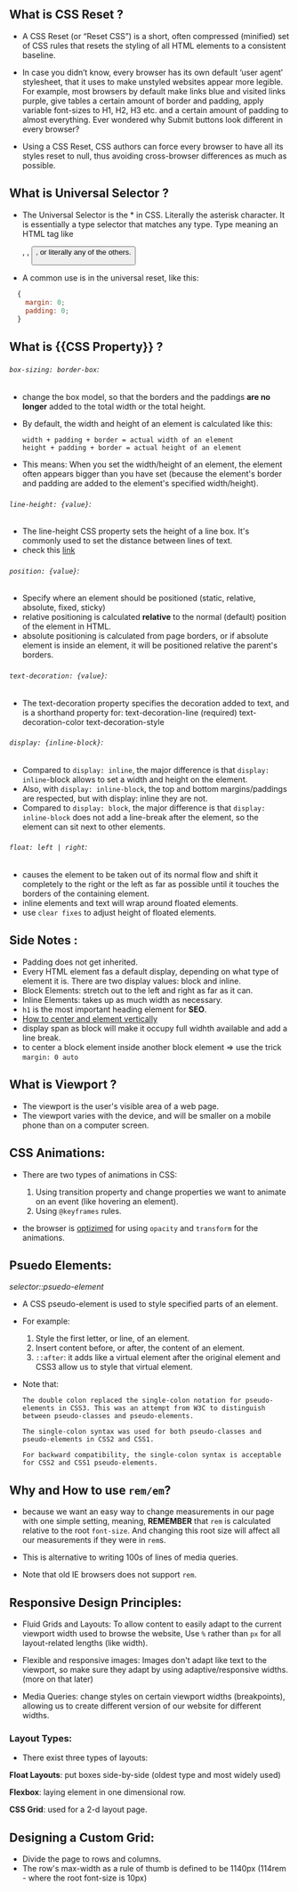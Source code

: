 
## What is CSS Reset ?

  * A CSS Reset (or “Reset CSS”) is a short, often compressed (minified) set of CSS rules that resets the styling of all HTML elements to a consistent baseline.

  * In case you didn’t know, every browser has its own default ‘user agent’ stylesheet, that it uses to make unstyled websites appear more legible. For example, most browsers by default make links blue and visited links purple, give tables a certain amount of border and padding, apply variable font-sizes to H1, H2, H3 etc. and a certain amount of padding to almost everything. Ever wondered why Submit buttons look different in every browser?

  * Using a CSS Reset, CSS authors can force every browser to have all its styles reset to null, thus avoiding cross-browser differences as much as possible.

## What is Universal Selector ?

  * The Universal Selector is the * in CSS. Literally the asterisk character. It is essentially a type selector that matches any type. Type meaning an HTML tag like <div>, <body>, <button>, or literally any of the others.

  * A common use is in the universal reset, like this:

  ```javascript
    {
      margin: 0;
      padding: 0;
    }
  ```

## What is {{CSS Property}} ?

  ###### `box-sizing: border-box`:
  * change the box model, so that the borders and the paddings **are no longer** added to the total width or the total height.
  * By default, the width and height of an element is calculated like this:

        width + padding + border = actual width of an element
        height + padding + border = actual height of an element

  * This means: When you set the width/height of an element, the element often appears bigger than you have set (because the element's border and padding are added to the element's specified width/height).

  ###### `line-height: {value}`:

  * The line-height CSS property sets the height of a line box. It's commonly used to set the distance between lines of text.
  * check this [link](https://developer.mozilla.org/en-US/docs/Web/CSS/line-height)

  ###### `position: {value}`:

  * Specify where an element should be positioned (static, relative, absolute, fixed, sticky)
  * relative positioning is calculated **relative** to the normal (default) position of the element in HTML.
  * absolute positioning is calculated from page borders, or if absolute element is inside an element, it will be positioned relative the parent's borders.

  ###### `text-decoration: {value}`:

  * The text-decoration property specifies the decoration added to text, and is a shorthand property for:
      text-decoration-line (required)
      text-decoration-color
      text-decoration-style

  ###### `display: {inline-block}`:

  * Compared to `display: inline`, the major difference is that `display: inline`-block allows to set a width and height on the element.
  * Also, with `display: inline-block`, the top and bottom margins/paddings are respected, but with display: inline they are not.
  * Compared to `display: block`, the major difference is that `display: inline-block` does not add a line-break after the element, so the element can sit next to other elements.

  ###### `float: left | right`:

  * causes the element to be taken out of its normal flow and shift it completely to the right or the left as far as possible until it touches the borders of the containing element.
  * inline elements and text will wrap around floated elements.
  * use `clear fixes` to adjust height of floated elements.

## Side Notes :

  * Padding does not get inherited.
  * Every HTML element fas a default display, depending on what type of element it is. There are two display values: block and inline.
  * Block Elements: stretch out to the left and right as far as it can.
  * Inline Elements: takes up as much width as necessary. 
  * `h1` is the most important heading element for **SEO**.
  * [How to center and element vertically](https://vanseodesign.com/css/vertical-centering/)
  * display span as block will make it occupy full widhth available and add a line break.
  * to center a block element inside another block element => use the trick `margin: 0 auto`

## What is Viewport ?

  * The viewport is the user's visible area of a web page.
  * The viewport varies with the device, and will be smaller on a mobile phone than on a computer screen.

## CSS Animations: 

  * There are two types of animations in CSS:
    1. Using transition property and change properties we want to animate on an event (like hovering an element).
    2. Using `@keyframes` rules.

  * the browser is [optizimed](https://developers.google.com/web/fundamentals/design-and-ux/animations/animations-and-performance) for using `opacity` and `transform` for the animations.

## Psuedo Elements:

  *selector::psuedo-element*

  * A CSS pseudo-element is used to style specified parts of an element.
  * For example: 
    1. Style the first letter, or line, of an element.
    2. Insert content before, or after, the content of an element.
    3. `::after`:  it adds like a virtual element after the original element and CSS3 allow us to style that virtual element.

  * Note that:

        The double colon replaced the single-colon notation for pseudo-elements in CSS3. This was an attempt from W3C to distinguish between pseudo-classes and pseudo-elements.

        The single-colon syntax was used for both pseudo-classes and pseudo-elements in CSS2 and CSS1.

        For backward compatibility, the single-colon syntax is acceptable for CSS2 and CSS1 pseudo-elements.


## Why and How to use `rem/em`?

  - because we want an easy way to change measurements in our page with one simple setting, meaning, **REMEMBER** that `rem` is calculated relative to the root `font-size`. And changing this root size will affect all our measurements if they were in `rem`s.

  - This is alternative to writing 100s of lines of media queries.

  - Note that old IE browsers does not support `rem`. 

## Responsive Design Principles: 

  - Fluid Grids and Layouts: To allow content to easily adapt to the current viewport width used to browse the website, Use `%` rather than `px` for all layout-related lengths (like width).

  - Flexible and responsive images: Images don't adapt like text to the viewport, so make sure they adapt by using adaptive/responsive widths. (more on that later)

  - Media Queries: change styles on certain viewport widths (breakpoints), allowing us to create different version of our website for different widths.

  ### Layout Types:

  * There exist three types of layouts: 

  **Float Layouts**: put boxes side-by-side (oldest type and most widely used)

  **Flexbox**: laying element in one dimensional row.

  **CSS Grid**: used for a 2-d layout page.

## Designing a Custom Grid:

 - Divide the page to rows and columns.
 - The row's max-width as a rule of thumb is defined to be 1140px (114rem - where the root font-size is 10px)